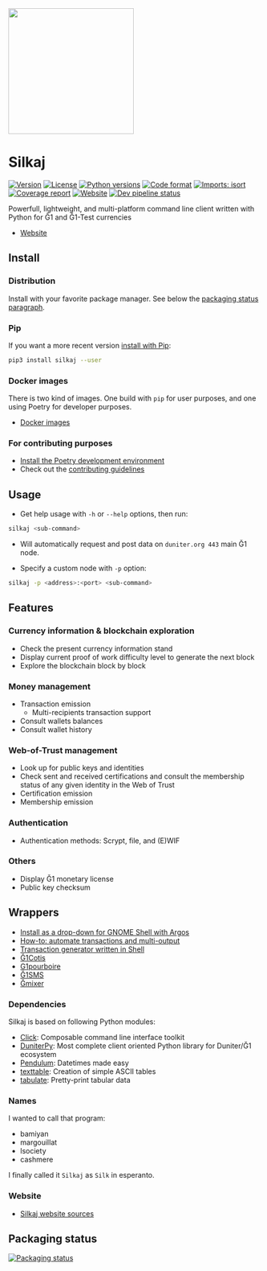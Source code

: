 <img src="https://git.duniter.org/clients/python/silkaj/raw/dev/logo/silkaj_logo.svg" width="250" />

# Silkaj
[![Version](https://img.shields.io/pypi/v/silkaj.svg)](https://pypi.python.org/pypi/silkaj)
[![License](https://img.shields.io/pypi/l/silkaj.svg)](https://pypi.python.org/pypi/silkaj)
[![Python versions](https://img.shields.io/pypi/pyversions/silkaj.svg)](https://pypi.python.org/pypi/silkaj)
[![Code format](https://img.shields.io/badge/code%20style-black-000000.svg)](https://github.com/psf/black)
[![Imports: isort](https://img.shields.io/badge/%20imports-isort-%231674b1?style=flat&labelColor=ef8336)](https://pycqa.github.io/isort/)
[![Coverage report](https://git.duniter.org/clients/python/silkaj/badges/dev/coverage.svg)](https://clients.duniter.io/python/silkaj/index.html)
[![Website](https://img.shields.io/website/https/silkaj.duniter.org.svg)](https://silkaj.duniter.org)
[![Dev pipeline status](https://git.duniter.org/clients/python/silkaj/badges/dev/pipeline.svg)](https://git.duniter.org/clients/python/silkaj/)

Powerfull, lightweight, and multi-platform command line client written with Python for Ğ1 and Ğ1-Test currencies
- [Website](https://silkaj.duniter.org)

## Install
### Distribution
Install with your favorite package manager. See below the [packaging status paragraph](#packaging-status).

### Pip
If you want a more recent version [install with Pip](doc/install_pip.md):

```bash
pip3 install silkaj --user
```

### Docker images
There is two kind of images. One build with `pip` for user purposes, and one using Poetry for developer purposes.
- [Docker images](doc/docker.md)

### For contributing purposes
- [Install the Poetry development environment](doc/install_poetry.md)
- Check out the [contributing guidelines](CONTRIBUTING.md)

## Usage
- Get help usage with `-h` or `--help` options, then run:
```bash
silkaj <sub-command>
```

- Will automatically request and post data on `duniter.org 443` main Ğ1 node.

- Specify a custom node with `-p` option:
```bash
silkaj -p <address>:<port> <sub-command>
```

## Features
### Currency information & blockchain exploration
- Check the present currency information stand
- Display current proof of work difficulty level to generate the next block
- Explore the blockchain block by block

### Money management
- Transaction emission
  - Multi-recipients transaction support
- Consult wallets balances
- Consult wallet history

### Web-of-Trust management
- Look up for public keys and identities
- Check sent and received certifications and consult the membership status of any given identity in the Web of Trust
- Certification emission
- Membership emission

### Authentication
- Authentication methods: Scrypt, file, and (E)WIF

### Others
- Display Ğ1 monetary license
- Public key checksum

## Wrappers
- [Install as a drop-down for GNOME Shell with Argos](doc/argos.md)
- [How-to: automate transactions and multi-output](doc/how-to_automate_transactions_and_multi-output.md)
- [Transaction generator written in Shell](https://gitlab.com/jytou/tgen)
- [Ğ1Cotis](https://git.duniter.org/matograine/g1-cotis)
- [G1pourboire](https://git.duniter.org/matograine/g1pourboire)
- [Ğ1SMS](https://git.duniter.org/clients/G1SMS/)
- [Ğmixer](https://git.duniter.org/tuxmain/gmixer-py/)

### Dependencies
Silkaj is based on following Python modules:
- [Click](https://click.palletsprojects.com/): Composable command line interface toolkit
- [DuniterPy](https://git.duniter.org/clients/python/duniterpy/): Most complete client oriented Python library for Duniter/Ğ1 ecosystem
- [Pendulum](https://pendulum.eustace.io/): Datetimes made easy
- [texttable](https://github.com/foutaise/texttable/): Creation of simple ASCII tables
- [tabulate](https://github.com/astanin/python-tabulate): Pretty-print tabular data

### Names
I wanted to call that program:
- bamiyan
- margouillat
- lsociety
- cashmere

I finally called it `Silkaj` as `Silk` in esperanto.

### Website
- [Silkaj website sources](https://git.duniter.org/websites/silkaj_website/)

## Packaging status
[![Packaging status](https://repology.org/badge/vertical-allrepos/silkaj.svg)](https://repology.org/project/silkaj/versions)
